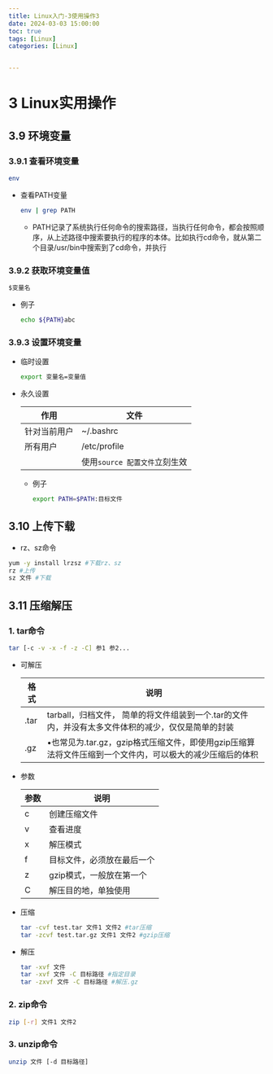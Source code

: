```yaml
---
title: Linux入门-3使用操作3
date: 2024-03-03 15:00:00
toc: true
tags: [Linux]
categories: [Linux]


---
```


#

<!--more-->

# 3 Linux实用操作

## 3.9 环境变量

### 3.9.1 查看环境变量

```bash
env
```

- 查看PATH变量

  ```bash
  env | grep PATH
  ```

  - PATH记录了系统执行任何命令的搜索路径，当执行任何命令，都会按照顺序，从上述路径中搜索要执行的程序的本体。比如执行cd命令，就从第二个目录/usr/bin中搜索到了cd命令，并执行

### 3.9.2 获取环境变量值

```bash
$变量名
```

- 例子

  ```bash
  echo ${PATH}abc
  ```

### 3.9.3 设置环境变量

- 临时设置

  ```bash
  export 变量名=变量值
  ```

- 永久设置

  | 作用         | 文件                          |
  | ------------ | ----------------------------- |
  | 针对当前用户 | ~/.bashrc                     |
  | 所有用户     | /etc/profile                  |
  |              | 使用`source 配置文件`立刻生效 |

  - 例子

    ```bash
    export PATH=$PATH:目标文件
    ```

## 3.10 上传下载

- rz、sz命令

```bash
yum -y install lrzsz #下载rz、sz
rz #上传
sz 文件 #下载
```

## 3.11 压缩解压

### 1. tar命令

```bash
tar [-c -v -x -f -z -C] 参1 参2...
```

- 可解压

  | 格式 | 说明                                                         |
  | ---- | ------------------------------------------------------------ |
  | .tar | tarball，归档文件，     简单的将文件组装到一个.tar的文件内，并没有太多文件体积的减少，仅仅是简单的封装 |
  | .gz  | •也常见为.tar.gz，gzip格式压缩文件，即使用gzip压缩算法将文件压缩到一个文件内，可以极大的减少压缩后的体积 |

- 参数

  | 参数 | 说明                       |
  | ---- | -------------------------- |
  | c    | 创建压缩文件               |
  | v    | 查看进度                   |
  | x    | 解压模式                   |
  | f    | 目标文件，必须放在最后一个 |
  | z    | gzip模式，一般放在第一个   |
  | C    | 解压目的地，单独使用       |

- 压缩

  ```bash
  tar -cvf test.tar 文件1 文件2 #tar压缩
  tar -zcvf test.tar.gz 文件1 文件2 #gzip压缩
  ```

- 解压

  ```bash
  tar -xvf 文件
  tar -xvf 文件 -C 目标路径 #指定目录
  tar -zxvf 文件 -C 目标路径 #解压.gz
  ```

### 2. zip命令

```bash
zip [-r] 文件1 文件2
```

### 3. unzip命令

```bash
unzip 文件 [-d 目标路径]
```



